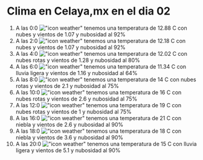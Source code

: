 # Clima en Celaya,mx en el dia 02

1. A las 0:0 !["icon weather"](http://openweathermap.org/img/w/04n.png) tenemos una temperatura de 12.88 C con nubes y  vientos de 1.07 y nubosidad al 92%
1. A las 2:0 !["icon weather"](http://openweathermap.org/img/w/04n.png) tenemos una temperatura de 12.18 C con nubes y  vientos de 1.07 y nubosidad al 92%
1. A las 4:0 !["icon weather"](http://openweathermap.org/img/w/04n.png) tenemos una temperatura de 12.02 C con nubes rotas y  vientos de 1.28 y nubosidad al 80%
1. A las 6:0 !["icon weather"](http://openweathermap.org/img/w/10n.png) tenemos una temperatura de 11.34 C con lluvia ligera y  vientos de 1.16 y nubosidad al 64%
1. A las 8:0 !["icon weather"](http://openweathermap.org/img/w/04d.png) tenemos una temperatura de 14 C con nubes rotas y  vientos de 2.1 y nubosidad al 75%
1. A las 10:0 !["icon weather"](http://openweathermap.org/img/w/04d.png) tenemos una temperatura de 16 C con nubes rotas y  vientos de 2.6 y nubosidad al 75%
1. A las 12:0 !["icon weather"](http://openweathermap.org/img/w/04d.png) tenemos una temperatura de 19 C con nubes rotas y  vientos de 1 y nubosidad al 75%
1. A las 16:0 !["icon weather"](http://openweathermap.org/img/w/50d.png) tenemos una temperatura de 21 C con niebla y  vientos de 2.6 y nubosidad al 90%
1. A las 18:0 !["icon weather"](http://openweathermap.org/img/w/50d.png) tenemos una temperatura de 18 C con niebla y  vientos de 3.6 y nubosidad al 90%
1. A las 20:0 !["icon weather"](http://openweathermap.org/img/w/10n.png) tenemos una temperatura de 15 C con lluvia ligera y  vientos de 5.1 y nubosidad al 90%
